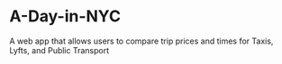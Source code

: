 # A-Day-in-NYC
A web app that allows users to compare trip prices and times for Taxis, Lyfts, and Public Transport
